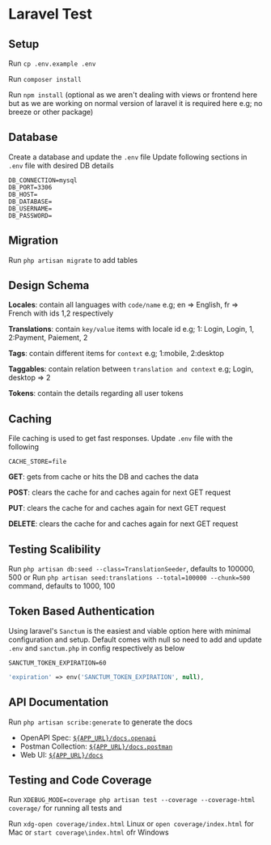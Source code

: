 # Laravel Test

## Setup

Run `cp .env.example .env`

Run `composer install`

Run `npm install` (optional as we aren't dealing with views or frontend here but as we are working on normal version of laravel it is required here e.g; no breeze or other package)

## Database

Create a database and update the `.env` file
Update following sections in `.env` file with desired DB details

```
DB_CONNECTION=mysql
DB_PORT=3306
DB_HOST=
DB_DATABASE=
DB_USERNAME=
DB_PASSWORD=
```

## Migration

Run `php artisan migrate` to add tables

## Design Schema

**Locales**: contain all languages with `code/name` e.g; en => English, fr => French with ids 1,2 respectively

**Translations**: contain `key/value` items with locale id e.g; 1: Login, Login, 1, 2:Payment, Paiement, 2

**Tags**: contain different items for `context` e.g; 1:mobile, 2:desktop

**Taggables**: contain relation between `translation and context` e.g; Login, desktop => 2

**Tokens**: contain the details regarding all user tokens

## Caching

File caching is used to get fast responses. Update `.env` file with the following

```
CACHE_STORE=file
```

**GET**: gets from cache or hits the DB and caches the data

**POST**: clears the cache for and caches again for next GET request

**PUT**: clears the cache for and caches again for next GET request

**DELETE**: clears the cache for and caches again for next GET request

## Testing Scalibility

Run `php artisan db:seed --class=TranslationSeeder`, defaults to 100000, 500
or
Run `php artisan seed:translations --total=100000 --chunk=500` command, defaults to 1000, 100

## Token Based Authentication

Using laravel's `Sanctum` is the easiest and viable option here with minimal configuration and setup. Default comes with null so need to add and update `.env` and `sanctum.php` in config respectively as below

```
SANCTUM_TOKEN_EXPIRATION=60
```

```php
'expiration' => env('SANCTUM_TOKEN_EXPIRATION', null),
```

## API Documentation

Run `php artisan scribe:generate` to generate the docs

- OpenAPI Spec: [`${APP_URL}/docs.openapi`](`${APP_URL}/docs.openapi`)
- Postman Collection: [`${APP_URL}/docs.postman`](`${APP_URL}/docs.postman`)
- Web UI: [`${APP_URL}/docs`](`${APP_URL}/docs`)

## Testing and Code Coverage

Run `XDEBUG_MODE=coverage php artisan test --coverage --coverage-html coverage/` for running all tests
and

Run `xdg-open coverage/index.html` Linux
or
`open coverage/index.html` for Mac
or
`start coverage\index.html` ofr Windows
